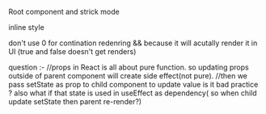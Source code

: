 Root component and strick mode

inline style

don't use 0 for contination redenring && because it will acutally render it in UI (true and false doesn't get renders)



question :- 
//props in React is all about pure function. so updating props outside of parent component will create side effect(not pure).
//then we pass setState as prop to child component to update value is it bad practice ? also what if that state is used in useEffect as dependency( so when child update setState then parent re-render?)